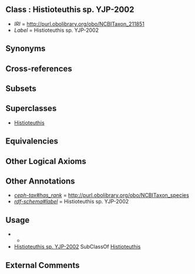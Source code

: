
## Class : Histioteuthis sp. YJP-2002

 * *IRI* = http://purl.obolibrary.org/obo/NCBITaxon_211851
 * *Label* = Histioteuthis sp. YJP-2002

## Synonyms


## Cross-references


## Subsets


## Superclasses

 * [Histioteuthis](../../NCBITaxon/58/NCBITaxon_34558.md)

## Equivalencies


## Other Logical Axioms


## Other Annotations

 * *[ceph-tax#has_rank](../../ceph-tax#has/nk/ceph-tax#has_rank.md)* = http://purl.obolibrary.org/obo/NCBITaxon_species
 * *[rdf-schema#label](../../el/rdf-schema#label.md)* = Histioteuthis sp. YJP-2002

## Usage

 * -
 * [Histioteuthis sp. YJP-2002](../../NCBITaxon/51/NCBITaxon_211851.md) SubClassOf [Histioteuthis](../../NCBITaxon/58/NCBITaxon_34558.md)

## External Comments

